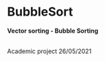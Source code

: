 # BubbleSort
<p><strong>Vector sorting - Bubble Sorting</strong></p>
<br>
Academic project
26/05/2021
